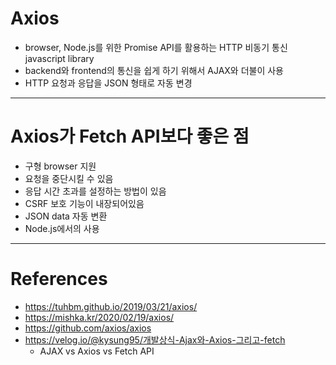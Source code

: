 # Axios
- browser, Node.js를 위한 Promise API를 활용하는 HTTP 비동기 통신 javascript library
- backend와 frontend의 통신을 쉽게 하기 위해서 AJAX와 더불이 사용
- HTTP 요청과 응답을 JSON 형태로 자동 변경
---




# Axios가 Fetch API보다 좋은 점
- 구형 browser 지원
- 요청을 중단시킬 수 있음
- 응답 시간 초과를 설정하는 방법이 있음
- CSRF 보호 기능이 내장되어있음
- JSON data 자동 변환
- Node.js에서의 사용
---




# References
- https://tuhbm.github.io/2019/03/21/axios/
- https://mishka.kr/2020/02/19/axios/
- https://github.com/axios/axios
- https://velog.io/@kysung95/개발상식-Ajax와-Axios-그리고-fetch
	- AJAX vs Axios vs Fetch API
